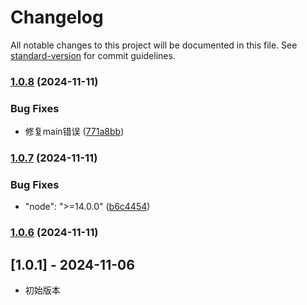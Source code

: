 # Changelog

All notable changes to this project will be documented in this file. See [standard-version](https://github.com/conventional-changelog/standard-version) for commit guidelines.

### [1.0.8](https://github.com/XDJcc/max-js-utils/compare/v1.0.7...v1.0.8) (2024-11-11)


### Bug Fixes

* 修复main错误 ([771a8bb](https://github.com/XDJcc/max-js-utils/commit/771a8bb3df0f50b13c34dce301a09631aa10eac6))

### [1.0.7](https://github.com/XDJcc/max-js-utils/compare/v1.0.6...v1.0.7) (2024-11-11)


### Bug Fixes

* "node": ">=14.0.0" ([b6c4454](https://github.com/XDJcc/max-js-utils/commit/b6c44542a13a6f844a82262d7ace28b62fefeac2))

### [1.0.6](https://github.com/XDJcc/max-js-utils/compare/v1.0.5...v1.0.6) (2024-11-11)


## [1.0.1] - 2024-11-06
- 初始版本
